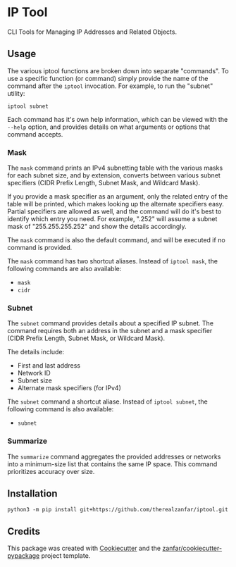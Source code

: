 # IP Tool

CLI Tools for Managing IP Addresses and Related Objects.

## Usage

The various iptool functions are broken down into separate "commands". To use
a specific function (or command) simply provide the name of the command
after the `iptool` invocation. For example, to run the "subnet" utility:

    iptool subnet

Each command has it's own help information, which can be viewed with the
`--help` option, and provides details on what arguments or options that
command accepts.

### Mask

The `mask` command prints an IPv4 subnetting table with the various masks for
each subnet size, and by extension, converts between various subnet specifiers
(CIDR Prefix Length, Subnet Mask, and Wildcard Mask).

If you provide a mask specifier as an argument, only the related entry of the
table will be printed, which makes looking up the alternate specifiers easy.
Partial specifiers are allowed as well, and the command will do it's best to
identify which entry you need. For example, ".252" will assume a subnet mask
of "255.255.255.252" and show the details accordingly.

The `mask` command is also the default command, and will be executed if no
command is provided.

The `mask` command has two shortcut aliases. Instead of `iptool mask`, the
following commands are also available:

-   `mask`
-   `cidr`

### Subnet

The `subnet` command provides details about a specified IP subnet. The command
requires both an address in the subnet and a mask specifier (CIDR Prefix
Length, Subnet Mask, or Wildcard Mask).

The details include:

-   First and last address
-   Network ID
-   Subnet size
-   Alternate mask specifiers (for IPv4)

The `subnet` command a shortcut aliase. Instead of `iptool subnet`, the
following command is also available:

-   `subnet`

### Summarize

The `summarize` command aggregates the provided addresses or networks into a
minimum-size list that contains the same IP space. This command prioritizes
accuracy over size.

## Installation

    python3 -m pip install git+https://github.com/therealzanfar/iptool.git

## Credits

This package was created with
[Cookiecutter](https://github.com/audreyr/cookiecutter) and the
[zanfar/cookiecutter-pypackage](https://gitlab.com/zanfar/cookiecutter-pypackage)
project template.
